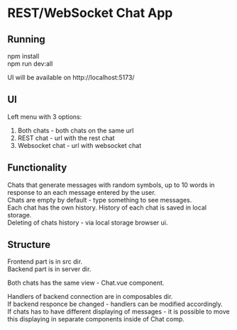 # REST/WebSocket Chat App

## Running
npm install  
npm run dev:all


UI will be available on http://localhost:5173/

## UI
Left menu with 3 options:
1. Both chats - both chats on the same url
2. REST chat - url with the rest chat
3. Websocket chat - url with websocket chat

## Functionality
Chats that generate messages with random symbols, up to 10 words in response to an each message entered by the user.  
Chats are empty by default - type something to see messages.  
Each chat has the own history. History of each chat is saved in local storage.  
Deleting of chats history - via local storage browser ui.  

## Structure
Frontend part is in src dir.  
Backend part is in server dir.  

Both chats has the same view - Chat.vue component.  

Handlers of backend connection are in composables dir.  
If backend responce be changed - handlers can be modified accordingly.  
If chats has to have different displaying of messages - it is possible to move this displaying in separate components inside of Chat comp.  
